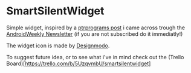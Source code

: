 SmartSilentWidget
=================

Simple widget, inspired by a [ptrprograms post](http://ptrprograms.blogspot.it/2014/11/building-widget-to-silence-phone.html)
i came across trough the [AndroidWeekly Newsletter](http://androidweekly.net/) (if you are not subscribed do it immediatly!)

The widget icon is made by [Designmodo](https://www.iconfinder.com/designmodo).

To suggest future idea, or to see what i've in mind check out the (Trello Board)[https://trello.com/b/5UzqvmbU/smartsilentwidget]